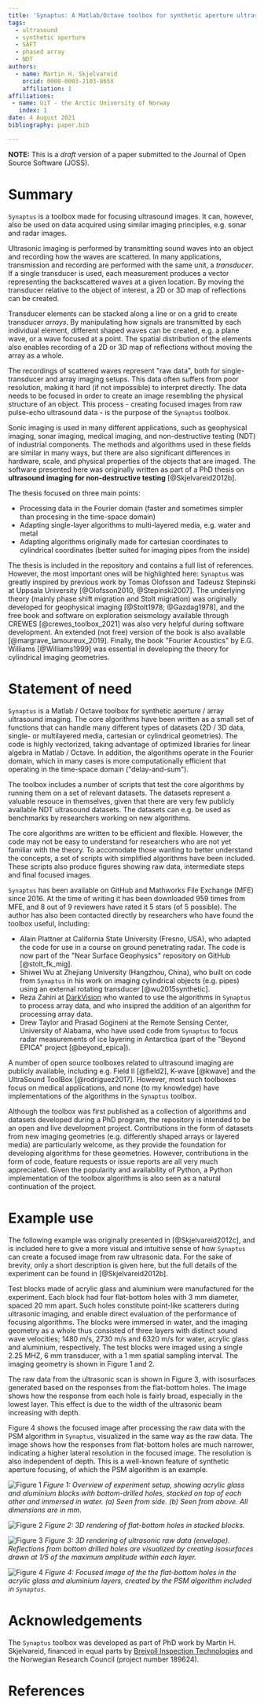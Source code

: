 ```yaml
---
title: 'Synaptus: A Matlab/Octave toolbox for synthetic aperture ultrasound imaging'
tags:
  - ultrasound
  - synthetic aperture
  - SAFT
  - phased array
  - NDT
authors:
  - name: Martin H. Skjelvareid
    orcid: 0000-0003-2103-865X
    affiliation: 1
affiliations:
 - name: UiT - the Arctic University of Norway
   index: 1
date: 4 August 2021
bibliography: paper.bib

---
```


**NOTE:** This is a _draft_ version of a paper submitted to the Journal of Open Source Software (JOSS).

# Summary
`Synaptus` is a toolbox made for focusing ultrasound images. It can, however, also be used on data acquired using similar imaging principles, e.g. sonar and radar images.

Ultrasonic imaging is performed by transmitting sound waves into an object and recording how the waves are scattered. In many applications, transmission and recording are performed with the same unit, a *transducer*. If a single transducer is used, each measurement produces a vector representing the backscattered waves at a given location. By moving the transducer relative to the object of interest, a 2D or 3D map of reflections can be created.

Transducer elements can be stacked along a line or on a grid to create transducer *arrays*. By manipulating how signals are transmitted by each individual element, different shaped waves can be created, e.g. a plane wave, or a wave focused at a point. The spatial distribution of the elements also enables recording of a 2D or 3D map of reflections without moving the array as a whole.

The recordings of scattered waves represent "raw data", both for single-transducer and array imaging setups. This data often suffers from poor resolution, making it hard (if not impossible) to interpret directly. The data needs to be focused in order to create an image resembling the physical structure of an object. This process - creating focused images from raw pulse-echo ultrasound data - is the purpose of the `Synaptus` toolbox.

Sonic imaging is used in many different applications, such as geophysical imaging, sonar imaging, medical imaging, and non-destructive testing (NDT) of industrial components. The methods and algorithms used in these fields are similar in many ways, but there are also significant differences in hardware, scale, and physical properties of the objects that are imaged. The software presented here was originally written as part of a PhD thesis on **ultrasound imaging for non-destructive testing** [@Skjelvareid2012b].

The thesis focused on three main points:

* Processing data in the Fourier domain (faster and sometimes simpler than procesing in the time-space domain)
* Adapting single-layer algorithms to multi-layered media, e.g. water and metal
* Adapting algorithms originally made for cartesian coordinates to cylindrical coordinates (better suited for imaging pipes from the inside)

The thesis is included in the repository and contains a full list of references. However, the most important ones will be highlighted here: `Synaptus` was greatly inspired by previous work by Tomas Olofsson and Tadeusz Stepinski at Uppsala University [@Olofsson2010, @Stepinski2007]. The underlying theory (mainly phase shift migration and Stolt migration) was originally developed for geophysical imaging [@Stolt1978; @Gazdag1978], and the free book and software on exploration seismology available through CREWES [@crewes_toolbox_2021] was also very helpful during software development. An extended (not free) version of the book is also available [@margrave_lamoureux_2019]. Finally, the book "Fourier Acoustics" by E.G. Williams [@Williams1999] was essential in developing the theory for cylindrical imaging geometries.



# Statement of need

`Synaptus` is a Matlab / Octave toolbox for synthetic aperture / array ultrasound imaging. The core algorithms have been written as a small set of functions that can handle many different types of datasets (2D / 3D data, single- or multilayered media, cartesian or cylindrical geometries). The code is highly vectorized, taking advantage of optimized libraries for linear algebra in Matlab / Octave. In addition, the algorithms operate in the Fourier domain, which in many cases is more computationally efficient that operating in the time-space domain ("delay-and-sum").

The toolbox includes a number of scripts that test the core algorithms by running them on a set of relevant datasets. The datasets represent a valuable resouce in themselves, given that there are very few publicly available NDT ultrasound datasets. The datasets can e.g. be used as benchmarks by researchers working on new algorithms.

The core algorithms are written to be efficient and flexible. However, the code may not be easy to understand for researchers who are not yet familiar with the theory. To accomodate those wanting to better understand the concepts, a set of scripts with simplified algorithms have been included. These scripts also produce figures showing raw data, intermediate steps and final focused images.

`Synaptus` has been available on GitHub and Mathworks File Exchange (MFE) since 2016. At the time of writing it has been downloaded 959 times from MFE, and 8 out of 9 reviewers have rated it 5 stars (of 5 possible). The author has also been contacted directly by researchers who have found the toolbox useful, including:

* Alain Plattner at California State University (Fresno, USA), who adapted the code for use in a course on ground penetrating radar. The code is now part of the "Near Surface Geophysics" repository on GitHub [@stolt_fk_mig].
* Shiwei Wu at Zhejiang University (Hangzhou, China), who built on code from `Synaptus` in his work on imaging cylindrical objects (e.g. pipes) using an external rotating transducer [@wu2015synthetic].
* Reza Zahiri at [DarkVision](www.darkvisiontech.com) who wanted to use the algorithms in `Synaptus` to process array data, and who insipred the addition of an algorithm for processing array data.
* Drew Taylor and Prasad Gogineni at the Remote Sensing Center, University of Alabama, who have used code from `Synaptus` to focus radar measurements of ice layering in Antarctica (part of the "Beyond EPICA" project [@beyond_epica]).

A number of open source toolboxes related to ultrasound imaging are publicly available, including e.g. Field II [@field2], K-wave [@kwave] and the UltraSound ToolBox [@rodriguez2017]. However, most such toolboxes focus on medical applications, and none (to my knowledge) have implementations of the algorithms in the `Synaptus` toolbox.

Although the toolbox was first published as a collection of algorithms and datasets developed during a PhD program, the repository is intended to be an open and live development project. Contributions in the form of datasets from new imaging geometries (e.g. differently shaped arrays or layered media) are particularly welcome, as they provide the foundation for developing algorithms for these geometries. However, contributions in the form of code, feature requests or issue reports are all very much appreciated. Given the popularity and availability of Python, a Python implementation of the toolbox algorithms is also seen as a natural continuation of the project.

# Example use
The following example was originally presented in [@Skjelvareid2012c], and is included here to give a more visual and intuitive sense of how `Synaptus` can create a focused image from raw ultrasonic data. For the sake of brevity, only a short description is given here, but the full details of the experiment can be found in [@Skjelvareid2012b].

Test blocks made of acrylic glass and aluminium were manufactured for the experiment. Each block had four flat-bottom holes
with 3 mm diameter, spaced 20 mm apart. Such holes constitute point-like scatterers during ultrasonic imaging, and enable direct evaluation of the performance of focusing algorithms. The blocks were immersed in water, and the imaging geometry as a whole thus consisted of three layers with distinct sound wave velocities; 1480 m/s, 2730 m/s and 6320 m/s for water, acrylic glass and aluminium, respectively. The test blocks were imaged using a single 2.25 MHZ, 6 mm transducer, with a 1 mm spatial sampling interval. The imaging geometry is shown in Figure 1 and 2.

The raw data from the ultrasonic scan is shown in Figure 3, with isosurfaces generated based on the responses from the flat-bottom holes. The image shows how the response from each hole is fairly broad, especially in the lowest layer. This effect is due to the width of the ultrasonic beam increasing with depth.

Figure 4 shows the focused image after processing the raw data with the PSM algorithm in `Synaptus`, visualized in the same way as the raw data. The image shows how the responses from flat-bottom holes are much narrower, indicating a higher lateral resolution in the focused image. The resolution is also independent of depth. This is a well-known feature of synthetic aperture focusing, of which the PSM algorithm is an example.

![Figure 1](../graphics/AcrylicGlassAndAluminiumLayers_Setup_NoCaption.png)
_Figure 1: Overview of experiment setup, showing acrylic glass and aluminium blocks with bottom-drilled holes, stacked on top of each other and immersed in water. (a) Seen from side. (b) Seen from above. All dimensions are in mm._

![Figure 2](../graphics/AcrylicGlassAndAluminiumLayers_3DRender_NoCaption.png)
_Figure 2: 3D rendering of flat-bottom holes in stacked blocks._

![Figure 3](../graphics/AcrylicGlassAndAluminiumLayers_RawData_NoCaption.png)
_Figure 3: 3D rendering of ultrasonic raw data (envelope). Reflections from bottom drilled holes are visualized by creating isosurfaces drawn at 1/5 of the maximum amplitude within each layer._

![Figure 4](../graphics/AcrylicGlassAndAluminiumLayers_Focused_NoCaption.png)
_Figure 4: Focused image of the the flat-bottom holes in the acrylic glass and aluminium layers, created by the PSM algorithm included in `Synaptus`._


# Acknowledgements
The `Synaptus` toolbox was developed as part of PhD work by Martin H. Skjelvareid, financed in equal parts by [Breivoll Inspection Technologies](https://breivoll.eu/) and the Norwegian Research Council (project number 189624).

# References
